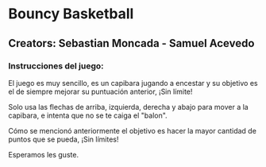 # Bouncy Basketball

## Creators: Sebastian Moncada - Samuel Acevedo

### Instrucciones del juego:

El juego es muy sencillo, es un capibara jugando a encestar y su objetivo es el de siempre mejorar su puntuación anterior, ¡Sin límite!

Solo usa las flechas de arriba, izquierda, derecha y abajo para mover a la capibara, e intenta que no se te caiga el "balon".

Cómo se mencionó anteriormente el objetivo es hacer la mayor cantidad de puntos que se pueda, ¡Sin límites!

Esperamos les guste.

